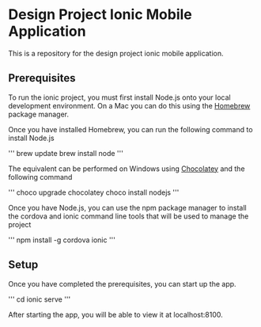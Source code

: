 # Design Project Ionic Mobile Application

This is a repository for the design project ionic mobile application.

## Prerequisites

To run the ionic project, you must first install Node.js onto your local development environment. 
On a Mac you can do this using the [Homebrew](https://brew.sh/) package manager.

Once you have installed Homebrew, you can run the following command to install Node.js

'''
brew update
brew install node
'''

The equivalent can be performed on Windows using [Chocolatey](https://brew.sh/) and the following command

'''
choco upgrade chocolatey
choco install nodejs
'''

Once you have Node.js, you can use the npm package manager to install the cordova and ionic command line tools that will be used to manage the project

'''
npm install -g cordova ionic
'''

## Setup

Once you have completed the prerequisites, you can start up the app.

'''
cd <DIRECTORY OF YOU APPLICATION>
ionic serve
'''

After starting the app, you will be able to view it at localhost:8100.
